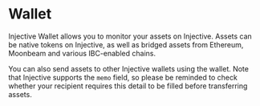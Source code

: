 # Wallet

Injective Wallet allows you to monitor your assets on Injective. Assets can be native tokens on Injective, as well as bridged assets from Ethereum, Moonbeam and various IBC-enabled chains.

You can also send assets to other Injective wallets using the wallet. Note that Injective supports the `memo` field, so please be reminded to check whether your recipient requires this detail to be filled before transferring assets.
